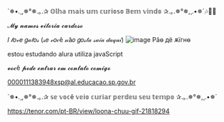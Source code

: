 `✵•.¸,✵°✵.｡.✰ 𝕆𝕝𝕙𝕒 𝕞𝕒𝕚𝕤 𝕦𝕞 𝕔𝕦𝕣𝕚𝕠𝕤𝕠 𝔹𝕖𝕞 𝕧𝕚𝕟𝕕𝕠  ✰.｡.✵°✵,¸.•✵´🎶🐱‍👤

𝓜𝔂 𝓷𝓪𝓶𝓮𝓼 𝓿𝓲𝓽𝓸𝓻𝓲𝓪 𝓬𝓪𝓻𝓭𝓸𝓼𝓸

𝐼 𝓁𝑜𝓋𝑒 𝑔𝒶𝓉𝑜𝓈 (𝓈𝑒 𝓋𝑜𝒸ê 𝓃ã𝑜 𝑔𝑜𝓈𝓉𝒶 𝓈𝒶𝒾𝒶 𝒹𝒶𝓆𝓊𝒾) ![image](https://github.com/vinxns/vinxns/assets/171056177/06e859ab-cb3c-4418-8486-077de471598a)
Pãѳ дё ѫїгнѳ

estou estudando alura
utiliza javaScript




𝓿𝓸𝓬ê 𝓹𝓸𝓭𝓮 𝓮𝓷𝓽𝓻𝓪𝓻 𝓮𝓶 𝓬𝓸𝓷𝓽𝓪𝓽𝓸 𝓬𝓸𝓶𝓲𝓰𝓸

0000111383948xsp@al.educacao.sp.gov.br

`✵•.¸,✵°✵.｡.✰ 𝕤𝕖 𝕧𝕠𝕔ê 𝕧𝕖𝕚𝕠 𝕔𝕦𝕣𝕚𝕒𝕣 𝕡𝕖𝕣𝕕𝕖𝕦 𝕤𝕖𝕦 𝕥𝕖𝕞𝕡𝕠 ✰.｡.✵°✵,¸.•✵´

https://tenor.com/pt-BR/view/loona-chuu-gif-21818294

